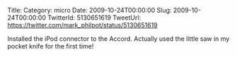 Title: 
Category: micro
Date: 2009-10-24T00:00:00
Slug: 2009-10-24T00:00:00
TwitterId: 5130651619
TweetUrl: https://twitter.com/mark_philpot/status/5130651619

Installed the iPod connector to the Accord.  Actually used the little saw in my pocket knife for the first time!